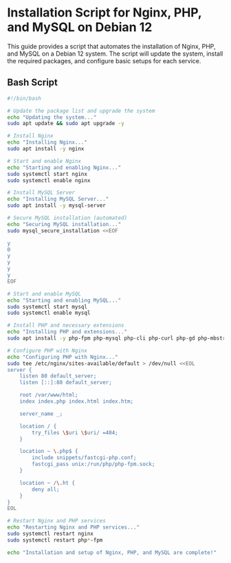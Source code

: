 # Installation Script for Nginx, PHP, and MySQL on Debian 12

This guide provides a script that automates the installation of Nginx, PHP, and MySQL on a Debian 12 system. The script will update the system, install the required packages, and configure basic setups for each service.

## Bash Script

```bash
#!/bin/bash

# Update the package list and upgrade the system
echo "Updating the system..."
sudo apt update && sudo apt upgrade -y

# Install Nginx
echo "Installing Nginx..."
sudo apt install -y nginx

# Start and enable Nginx
echo "Starting and enabling Nginx..."
sudo systemctl start nginx
sudo systemctl enable nginx

# Install MySQL Server
echo "Installing MySQL Server..."
sudo apt install -y mysql-server

# Secure MySQL installation (automated)
echo "Securing MySQL installation..."
sudo mysql_secure_installation <<EOF

y
0
y
y
y
y
EOF

# Start and enable MySQL
echo "Starting and enabling MySQL..."
sudo systemctl start mysql
sudo systemctl enable mysql

# Install PHP and necessary extensions
echo "Installing PHP and extensions..."
sudo apt install -y php-fpm php-mysql php-cli php-curl php-gd php-mbstring php-xml php-zip

# Configure PHP with Nginx
echo "Configuring PHP with Nginx..."
sudo tee /etc/nginx/sites-available/default > /dev/null <<EOL
server {
    listen 80 default_server;
    listen [::]:80 default_server;

    root /var/www/html;
    index index.php index.html index.htm;

    server_name _;

    location / {
        try_files \$uri \$uri/ =404;
    }

    location ~ \.php$ {
        include snippets/fastcgi-php.conf;
        fastcgi_pass unix:/run/php/php-fpm.sock;
    }

    location ~ /\.ht {
        deny all;
    }
}
EOL

# Restart Nginx and PHP services
echo "Restarting Nginx and PHP services..."
sudo systemctl restart nginx
sudo systemctl restart php*-fpm

echo "Installation and setup of Nginx, PHP, and MySQL are complete!"
